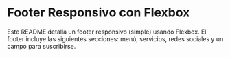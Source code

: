 # Footer Responsivo con Flexbox

Este README detalla un footer responsivo (simple) usando Flexbox. El footer incluye las siguientes secciones: 
menú, servicios, redes sociales y un campo para suscribirse.

